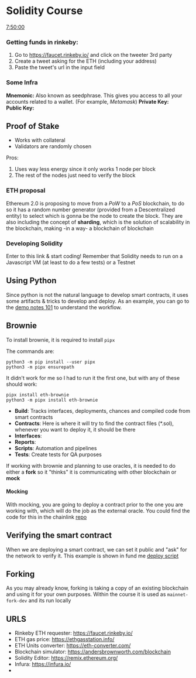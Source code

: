 # Solidity Course
[7:50:00](https://www.youtube.com/watch?v=M576WGiDBdQ&t=4s)


### Getting funds in rinkeby:
1. Go to https://faucet.rinkeby.io/ and click on the tweeter 3rd party
2. Create a tweet asking for the ETH (including your address)
3. Paste the tweet's url in the input field

### Some Infra

**Mnemonic:** Also known as seedphrase. This gives you access to all your accounts related to a wallet. (For example, *Metamask*)
**Private Key:**  
**Public Key:**

## Proof of Stake

- Works with collateral
- Validators are randomly chosen 

Pros:
1. Uses way less energy since it only works 1 node per block
2. The rest of the nodes just need to verify the block

### ETH proposal
Ethereum 2.0 is proposing to move from a *PoW* to a *PoS* blockchain, to do so it has a random number generator (provided from a Descentralized entity) to select which is gonna be the node to create the block. They are also including the concept of **sharding**, which is the solution of scalability in the blockchain, making -in a way- a blockchain of blockchain

### Developing Solidity

Enter to this link & start coding! Remember that Solidity needs to run on a Javascript VM (at least to do a few tests) or a Testnet

## Using Python
Since python is not the natural language to develop smart contracts, it uses some artifacts & tricks to develop and deploy. As an example, you can go to the [demo notes 101](/demos/web3_py_simple_storage/notes.md) to understand the workflow.


## Brownie
To install brownie, it is required to install `pipx`

The commands are:
```
python3 -m pip install --user pipx
python3 -m pipx ensurepath
```
It didn't work for me so I had to run it the first one, but with any of these should work:
```
pipx install eth-brownie
python3 -m pipx install eth-brownie
```

- **Build**: Tracks interfaces, deployments, chances and compiled code from smart contracts
- **Contracts**: Here is where it will try to find the contract files (*.sol), whenever you want to deploy it, it should be there
- **Interfaces**:
- **Reports**:
- **Scripts**: Automation and pipelines
- **Tests**: Create tests for QA purposes

If working with brownie and planning to use oracles, it is needed to do either a **fork** so it "thinks" it is communicating with other blockchain or **mock**

#### Mocking
With mocking, you are going to deploy a contract prior to the one you are working with, which will do the job as the external oracle. You could find the code for this in the chainlink [repo](https://github.com/smartcontractkit/chainlink-mix/tree/main/contracts/test)

## Verifying the smart contract
When we are deploying a smart contract, we can set it public and "ask" for the network to verify it. This example is shown in fund me [deploy script](/brownie/fund_me/scripts/deploy.py) 


## Forking
As you may already know, forking is taking a copy of an existing blockchain and using it for your own purposes. Within the course it is used as `mainnet-fork-dev` and its run locally


## URLS
- Rinkeby ETH requester: https://faucet.rinkeby.io/
- ETH gas price: https://ethgasstation.info/
- ETH Units converter: https://eth-converter.com/
- Blockchain simulator: https://andersbrownworth.com/blockchain
- Solidity Editor: https://remix.ethereum.org/
- Infura: https://infura.io/
- 
